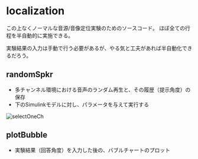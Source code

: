 # localization

この上なくノーマルな音源/音像定位実験のためのソースコード。
ほぼ全ての行程を半自動的に実施できる。

実験結果の入力は手動で行う必要があるが、やる気と工夫があれば半自動化できるだろう。

## randomSpkr

- 多チャンネル環境における音声のランダム再生と、その履歴（提示角度）の保存
- 下のSimulinkモデルに対し、パラメータを与えて実行する

![selectOneCh](https://github.com/user-attachments/assets/d18e0215-0382-4b20-8e21-aa071f3d0fb9)

## plotBubble

- 実験結果（回答角度）を入力した後の、バブルチャートのプロット
